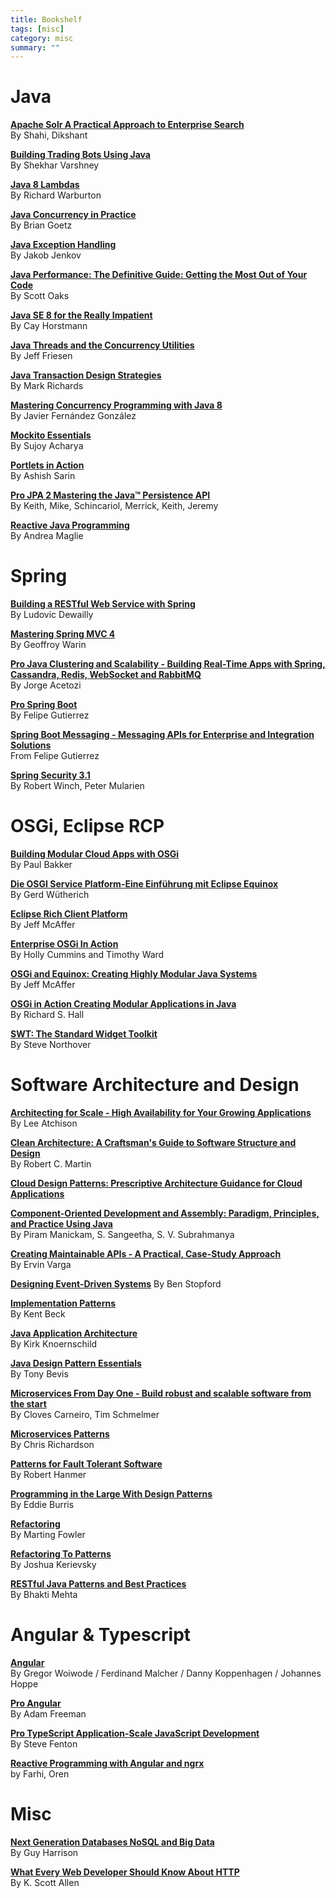 ```yaml
---
title: Bookshelf
tags: [misc]
category: misc
summary: ""
---
```


# Java

**[Apache Solr A Practical Approach to Enterprise Search](http://www.apress.com/us/book/9781484210710)**  
By Shahi, Dikshant

**[Building Trading Bots Using Java](http://www.apress.com/br/book/9781484225196)**    
By Shekhar Varshney

**[Java 8 Lambdas](http://shop.oreilly.com/product/0636920030713.do)**  
By Richard Warburton

**[Java Concurrency in Practice](http://jcip.net/)**  
By Brian Goetz

**[Java Exception Handling](https://kindle.amazon.com/work/java-exception-handling-jakob-jenkov-ebook/B00BL6B038/B00BG9FGFI)**  
By Jakob Jenkov

**[Java Performance: The Definitive Guide: Getting the Most Out of Your Code](http://shop.oreilly.com/product/0636920028499.do)**  
By Scott Oaks

**[Java SE 8 for the Really Impatient](http://www.horstmann.com/java8/index.html)**  
By Cay Horstmann

**[Java Threads and the Concurrency Utilities](http://www.apress.com/us/book/9781484216996)**  
By Jeff Friesen

**[Java Transaction Design Strategies](https://www.infoq.com/minibooks/JTDS)**  
By Mark Richards

**[Mastering Concurrency Programming with Java 8](https://www.packtpub.com/application-development/mastering-concurrency-programming-java-8)**  
By Javier Fernández González

**[Mockito Essentials](https://www.packtpub.com/application-development/mockito-essentials)**  
By Sujoy Acharya

**[Portlets in Action](https://www.manning.com/books/portlets-in-action)**  
By Ashish Sarin

**[Pro JPA 2 Mastering the Java™ Persistence API](http://www.apress.com/us/book/9781430219569)**  
By Keith, Mike, Schincariol, Merrick, Keith, Jeremy 

**[Reactive Java Programming](http://www.apress.com/us/book/9781484214299)**  
By  Andrea Maglie
 
# Spring

**[Building a RESTful Web Service with Spring](https://www.packtpub.com/web-development/building-restful-web-service-spring)**  
By Ludovic Dewailly

**[Mastering Spring MVC 4](https://www.packtpub.com/application-development/mastering-spring-mvc-4)**  
By Geoffroy Warin

**[Pro Java Clustering and Scalability - Building Real-Time Apps with Spring, Cassandra, Redis, WebSocket and RabbitMQ](http://www.apress.com/de/book/9781484229842)**  
By Jorge Acetozi 

**[Pro Spring Boot](http://www.apress.com/us/book/9781484214329)**  
By Felipe Gutierrez 

**[Spring Boot Messaging - Messaging APIs for Enterprise and Integration Solutions](http://www.springer.com/de/book/9781484212257)**  
From Felipe Gutierrez

**[Spring Security 3.1](https://www.packtpub.com/application-development/spring-security-31)**  
By Robert Winch, Peter Mularien

# OSGi, Eclipse RCP

**[Building Modular Cloud Apps with OSGi](https://www.amazon.de/Building-Modular-Cloud-Apps-OSGi/dp/1449345158/)**  
By Paul Bakker

**[Die OSGI Service Platform-Eine Einführung mit Eclipse Equinox](https://www.amazon.de/Service-Platform-Eine-Einf%C3%BChrung-Eclipse-Equinox/dp/389864457X/)**  
By Gerd Wütherich

**[Eclipse Rich Client Platform](https://www.amazon.com/Eclipse-Rich-Client-Platform-2nd/dp/0321603788/)**  
By Jeff McAffer

**[Enterprise OSGi In Action](https://www.manning.com/books/enterprise-osgi-in-action)**  
By Holly Cummins and Timothy Ward

**[OSGi and Equinox: Creating Highly Modular Java Systems](https://www.pearsonhighered.com/program/Mc-Affer-OS-Gi-and-Equinox-Creating-Highly-Modular-Java-Systems/PGM14618.html)**  
By Jeff McAffer

**[OSGi in Action Creating Modular Applications in Java](https://www.manning.com/books/osgi-in-action)**  
By Richard S. Hall

**[SWT: The Standard Widget Toolkit](https://www.amazon.com/SWT-Standard-Toolkit-Steve-Northover/dp/0321256638)**  
By Steve Northover

# Software Architecture and Design

**[Architecting for Scale - High Availability for Your Growing Applications](http://shop.oreilly.com/product/0636920047070.do)**  
By Lee Atchison 

**[Clean Architecture: A Craftsman's Guide to Software Structure and Design](https://www.pearson.com/us/higher-education/program/Martin-Clean-Architecture-A-Craftsman-s-Guide-to-Software-Structure-and-Design/PGM333762.html)**    
By Robert C. Martin


**[Cloud Design Patterns: Prescriptive Architecture Guidance for Cloud Applications](https://msdn.microsoft.com/de-de/library/dn568099.aspx)**  

**[Component-Oriented Development and Assembly: Paradigm, Principles, and Practice Using Java](https://www.crcpress.com/Component--Oriented-Development-and-Assembly-Paradigm-Principles-and/Manickam-Sangeetha-Subrahmanya/p/book/9781466580992)**  
By Piram Manickam, S. Sangeetha, S. V. Subrahmanya

**[Creating Maintainable APIs - A Practical, Case-Study Approach](http://www.apress.com/us/book/9781484221952)**  
By Ervin Varga 

**[Designing Event-Driven Systems](https://www.oreilly.com/library/view/designing-event-driven-systems/9781492038252/)**
By Ben Stopford

**[Implementation Patterns ](https://www.amazon.de/Implementation-Patterns-Kent-Beck/dp/0321413091)**  
By Kent Beck

**[Java Application Architecture](http://www.kirkk.com/modularity/)**  
By Kirk Knoernschild

**[Java Design Pattern Essentials](https://www.amazon.com/Java-Design-Pattern-Essentials-Bevis-ebook/dp/B00A9HSR2M)**  
By Tony Bevis

**[Microservices From Day One - Build robust and scalable software from the start](http://www.apress.com/br/book/9781484219362)**  
By Cloves Carneiro, Tim Schmelmer 

**[Microservices Patterns](https://www.manning.com/books/microservices-patterns)**  
By Chris Richardson 

**[Patterns for Fault Tolerant Software](http://eu.wiley.com/WileyCDA/WileyTitle/productCd-1118351541.html)**  
By Robert Hanmer

**[Programming in the Large With Design Patterns](http://programminglarge.com/category/design/design-patterns/)**  
By Eddie Burris 

**[Refactoring](https://martinfowler.com/articles/refactoring-2nd-ed.html)**  
By Marting Fowler

**[Refactoring To Patterns](https://industriallogic.com/xp/refactoring/)**  
By Joshua Kerievsky

**[RESTful Java Patterns and Best Practices](https://www.packtpub.com/application-development/restful-java-patterns-and-best-practices)**  
By Bhakti Mehta

# Angular & Typescript

**[Angular](https://www.dpunkt.de/buecher/12400/9783864903571-angular.html)**    
By Gregor Woiwode / Ferdinand Malcher / Danny Koppenhagen / Johannes Hoppe

**[Pro Angular](http://www.apress.com/us/book/9781484223062)**  
By Adam Freeman

**[Pro TypeScript Application-Scale JavaScript Development](http://www.apress.com/us/book/9781430267911)**  
By Steve Fenton

**[Reactive Programming with Angular and ngrx](https://www.apress.com/de/book/9781484226193)**    
by Farhi, Oren 

# Misc

**[Next Generation Databases NoSQL and Big Data](http://www.apress.com/us/book/9781484213308)**  
By Guy Harrison

**[What Every Web Developer Should Know About HTTP](https://www.amazon.com/Every-Developer-Should-OdeToCode-Programming-ebook/dp/B0076Z6VMI)**  
By K. Scott Allen
